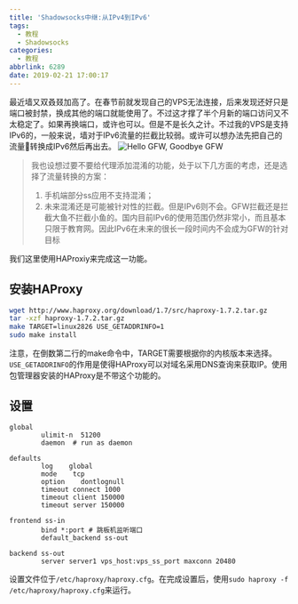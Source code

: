 ```yaml
---
title: 'Shadowsocks中继:从IPv4到IPv6'
tags:
  - 教程
  - Shadowsocks
categories:
  - 教程
abbrlink: 6289
date: 2019-02-21 17:00:17
---
```

最近墙又双叒叕加高了。在春节前就发现自己的VPS无法连接，后来发现还好只是端口被封禁，换成其他的端口就能使用了。不过这才撑了半个月新的端口访问又不太稳定了。如果再换端口，或许也可以。但是不是长久之计。不过我的VPS是支持IPv6的，一般来说，墙对于IPv6流量的拦截比较弱。或许可以想办法先把自己的流量转换成IPv6然后再出去。
![Hello GFW, Goodbye GFW](https://imgs.codewoody.com/uploads/big/7a59f2881bd41ba1fabc7e1cbce460a4.png)
<!--more-->

> 我也设想过要不要给代理添加混淆的功能，处于以下几方面的考虑，还是选择了流量转换的方案：
> 1. 手机端部分ss应用不支持混淆；
> 2. 未来混淆还是可能被针对性的拦截。但是IPv6则不会。GFW拦截还是拦截大鱼不拦截小鱼的。国内目前IPv6的使用范围仍然非常小，而且基本只限于教育网。因此IPv6在未来的很长一段时间内不会成为GFW的针对目标

我们这里使用HAProxiy来完成这一功能。

## 安装HAProxy

```bash
wget http://www.haproxy.org/download/1.7/src/haproxy-1.7.2.tar.gz
tar -xzf haproxy-1.7.2.tar.gz
make TARGET=linux2826 USE_GETADDRINFO=1
sudo make install
```

注意，在倒数第二行的make命令中，TARGET需要根据你的内核版本来选择。`USE_GETADDRINFO`的作用是使得HAProxy可以对域名采用DNS查询来获取IP。使用包管理器安装的HAProxy是不带这个功能的。

## 设置

```
global
        ulimit-n  51200
        daemon  # run as daemon

defaults
        log    global
        mode    tcp
        option    dontlognull
        timeout connect 1000
        timeout client 150000
        timeout server 150000

frontend ss-in
        bind *:port # 跳板机监听端口
        default_backend ss-out

backend ss-out
        server server1 vps_host:vps_ss_port maxconn 20480
```

设置文件位于`/etc/haproxy/haproxy.cfg`。在完成设置后，使用`sudo haproxy -f /etc/haproxy/haproxy.cfg`来运行。
